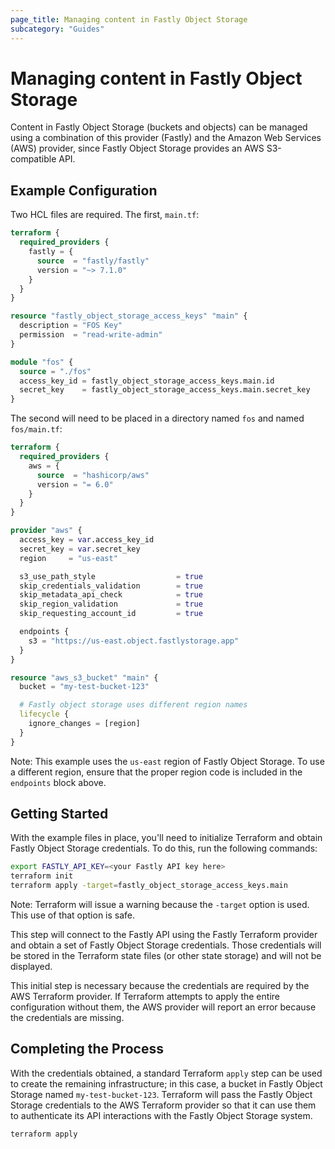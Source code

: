 ```yaml
---
page_title: Managing content in Fastly Object Storage
subcategory: "Guides"
---
```

# Managing content in Fastly Object Storage

Content in Fastly Object Storage (buckets and objects) can be managed
using a combination of this provider (Fastly) and the Amazon Web
Services (AWS) provider, since Fastly Object Storage provides an AWS
S3-compatible API.

## Example Configuration

Two HCL files are required. The first, `main.tf`:

```terraform
terraform {
  required_providers {
    fastly = {
      source  = "fastly/fastly"
      version = "~> 7.1.0"
    }
  }
}

resource "fastly_object_storage_access_keys" "main" {
  description = "FOS Key"
  permission  = "read-write-admin"
}

module "fos" {
  source = "./fos"
  access_key_id = fastly_object_storage_access_keys.main.id
  secret_key    = fastly_object_storage_access_keys.main.secret_key
}
```

The second will need to be placed in a directory named `fos` and
named `fos/main.tf`:

```terraform
terraform {
  required_providers {
    aws = {
      source  = "hashicorp/aws"
      version = "= 6.0"
    }
  }
}

provider "aws" {
  access_key = var.access_key_id
  secret_key = var.secret_key
  region     = "us-east"

  s3_use_path_style                  = true
  skip_credentials_validation        = true
  skip_metadata_api_check            = true
  skip_region_validation             = true
  skip_requesting_account_id         = true

  endpoints {
    s3 = "https://us-east.object.fastlystorage.app"
  }
}

resource "aws_s3_bucket" "main" {
  bucket = "my-test-bucket-123"

  # Fastly object storage uses different region names
  lifecycle {
    ignore_changes = [region]
  }
}

```

Note: This example uses the `us-east` region of Fastly Object Storage.
To use a different region, ensure that the proper region
code is included in the `endpoints` block above.

## Getting Started

With the example files in place, you'll need to initialize Terraform
and obtain Fastly Object Storage credentials. To do this, run the following
commands:

```bash
export FASTLY_API_KEY=<your Fastly API key here>
terraform init
terraform apply -target=fastly_object_storage_access_keys.main
```

Note: Terraform will issue a warning because the `-target` option is
used. This use of that option is safe.

This step will connect to the Fastly API using the Fastly Terraform
provider and obtain a set of Fastly Object Storage credentials. Those
credentials will be stored in the Terraform state files (or other
state storage) and will not be displayed.

This initial step is necessary because the credentials are required by
the AWS Terraform provider. If Terraform attempts to apply the
entire configuration without them, the AWS provider will report an error because the
credentials are missing.

## Completing the Process

With the credentials obtained, a standard Terraform `apply` step can be
used to create the remaining infrastructure; in this case, a bucket in
Fastly Object Storage named `my-test-bucket-123`. Terraform will pass
the Fastly Object Storage credentials to the AWS Terraform provider so
that it can use them to authenticate its API interactions with the
Fastly Object Storage system.

```bash
terraform apply
```
